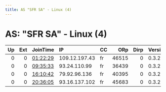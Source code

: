 ```yaml
---
title: AS "SFR SA" - Linux (4)
---
```


# AS: "SFR SA" - Linux (4)

|   Up |   Ext | JoinTime                                                                                            | IP            | CC   |   ORp |   Dirp | Version   | Contact   | Nickname      |   eFamMembers |
|-----:|------:|:----------------------------------------------------------------------------------------------------|:--------------|:-----|------:|-------:|:----------|:----------|:--------------|--------------:|
|    0 |     0 | [01:22:29](https://metrics.torproject.org/rs.html#details/9D96F05F1041BAFD1E4A23BB326F2054B0E3812B) | 109.12.197.43 | fr   | 46515 |      0 | 0.3.2.10  | None      | UbuntuCore228 |             1 |
|    0 |     0 | [09:35:33](https://metrics.torproject.org/rs.html#details/B6F4E9CDFAC6D2D710403A1E20F92B3CDA39B008) | 93.24.110.99  | fr   | 36439 |      0 | 0.3.2.10  | None      | UbuntuCore228 |             1 |
|    0 |     0 | [16:10:42](https://metrics.torproject.org/rs.html#details/78E810604FDA8942F778A68C8324777B1050001B) | 79.92.96.136  | fr   | 40395 |      0 | 0.3.2.10  | None      | UbuntuCore228 |             1 |
|    0 |     0 | [20:36:05](https://metrics.torproject.org/rs.html#details/4DB75A6882049C97DB2B618C76E008F1871A924B) | 93.16.137.102 | fr   | 45683 |      0 | 0.3.2.10  | None      | UbuntuCore228 |             1 |
